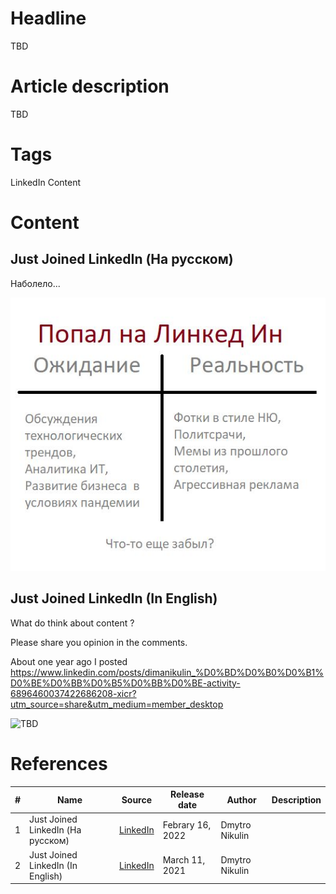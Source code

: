 # Headline
TBD

# Article description
TBD 

# Tags
LinkedIn Content

# Content

## Just Joined LinkedIn (На русском)
Наболело...

<img src="./Images/JustJoinedLinkedIn.jpg" alt="TBD" />

## Just Joined LinkedIn (In English)
What do think about content ?

Please share you opinion in the comments.

About one year ago I posted https://www.linkedin.com/posts/dimanikulin_%D0%BD%D0%B0%D0%B1%D0%BE%D0%BB%D0%B5%D0%BB%D0%BE-activity-6896460037422686208-xicr?utm_source=share&utm_medium=member_desktop
 

<img src="./Images/JustJoinedLinkedIn2.jpg" alt="TBD" />

# References
| # | Name                 | Source                | Release date           |  Author                 | Description   |
| - | ---------------------|---------------------- |----------------------- | ----------------------- |:-------------:|
| 1 | Just Joined LinkedIn (На русском) |[LinkedIn]()| Febrary 16, 2022 | Dmytro Nikulin |  |
| 2 | Just Joined LinkedIn (In English) |[LinkedIn](TODO)| March 11, 2021 |Dmytro Nikulin | |
